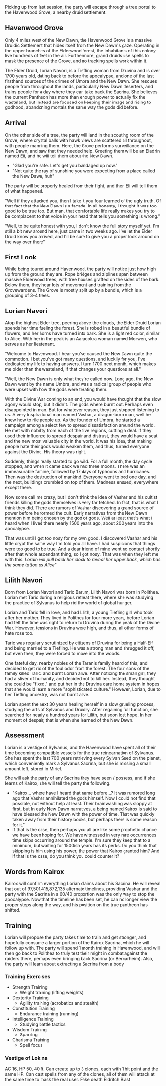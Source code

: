 Picking up from last session, the party will escape through a tree portal to the Havenwood Grove, a nearby druid settlement. 
## Havenwood Grove
Only 4 miles west of the New Dawn, the Havenwood Grove is a massive Druidic Settlement that hides itself from the New Dawn's gaze. Operating in the upper branches of the Elderwood forest, the inhabitants of this colony live hundreds of feet in the air. Furthermore, grand druids use spells to mask the presence of the Grove, and no tracking spells work within it.

The Elder Druid, Lorian Navori, is a Tiefling woman from Druvina and is over 1700 years old, dating back to before the apocalypse, and one of the last firsthand sources of the crimes of Umbra and the New Dawn. She rescues people from throughout the lands, particularly New Dawn deserters, and trains people for a day where they can take back the Sacrina. She believes the current Pantheon has more than enough power to actually fix the wasteland, but instead are focused on keeping their image and rising to godhood, abandoning mortals the same way the gods did before.
## Arrival
On the other side of a tree, the party will land in the scouting room of the Grove, where crystal balls with hawk views are scattered all throughout, with people manning them. Here, the Grove performs surveillance on the New Dawn, and saw that they needed help. Greeting them will be an Eladrin named Eli, and he will tell them about the New Dawn.
- "Glad you're safe. Let's get you bandaged up now."
- "Not quite the ray of sunshine you were expecting from a place called the New Dawn, huh"

The party will be properly healed from their fight, and then Eli will tell them of what happened. 

"Well if they attacked you, then I take it you four learned of the ugly truth. Of that fact that the New Dawn is a facade. In all honesty, I thought it was too good to be true too. But man, that comfortable life really makes you try to be complacent to that voice in your head that tells you something is wrong."

"Well, to be quite honest with you, I don't know the full story myself yet. I'm still a bit new around here, just came in two weeks ago. I've let the Elder Druid know you arrived, and I'll be sure to give you a proper look around on the way over there"

## First Look
While being toured around Havenwood, the party will notice just how high up from the ground they are. Rope bridges and ziplines span between massive Elderwood trees, with tree houses grafted on the sides of the bark. Below them, they hear lots of movement and training from the Grovewardens. The Grove is mostly split up by a bundle, which is a grouping of 3-4 trees.
## Lorian Navori
Atop the highest Elder tree, peering above the clouds, the Elder Druid Lorian spends her time fueling the forest. She is robed in a beautiful bundle of flowers, and her horns have turned into bark. She is a light red color, similar to Alice. With her in the peak is an Aaracokra woman named Morwen, who serves as her lieutenant.

"Welcome to Havenwood. I hear you've caused the New Dawn quite the commotion. I bet you've got many questions, and luckily for you, I've dedicated my life to having answers. I turn 1700 next month, which makes me older than the wasteland, if that changes your questions at all."

"Well, the New Dawn is only what they're called now. Long ago, the New Dawn went by the name Umbra, and was a radical group of people who were upset with how the gods were treating them.

With the Divine War coming to an end, you would have thought that the slow agony would stop, but it didn't. The gods where burnt out. Perhaps even disappointed in man. But for whatever reason, they just stopped listening to us. A very inspirational man named Vashar, a dragon-born man, well he knew how to rile people up. As the founder of Umbra, he started a campaign among a select few to spread dissatisfaction around the world. He met with nobility from each of the five regions, cutting a deal. If they used their influence to spread despair and distrust, they would have a seat and the new most valuable city in the world. It was his idea, that making people hate their gods would weaken them, and thus, turned everyone against the Divine. His theory was right.

Suddenly, things really started to go wild. For a full month, the day cycle stopped, and when it came back we had three moons. There was an immeasurable famine, followed by 17 days of typhoons and hurricanes. Then was the destruction of mankind. Everyone went to bed one day, and the next, buildings crumbled on top of them. Madness ensued, everywhere except there.

Now some call me crazy, but I don't think the idea of Vashar and his cultist friends killing the gods themselves is very far fetched. In fact, that is what I think they did. There are rumors of Vashar discovering a grand source of power before he formed the cult. Early narratives from the New Dawn mention him being chosen by the god of gods. Well at least that's what I heard when I lived there nearly 1500 years ago, about 200 years into the apocalypse.

That was until I got too nosy for my own good. I discovered Vashar and his little crypt the same way I'm told you all have. I had suspicions that things were too good to be true. And a dear friend of mine went no contact shortly after that whole ascendant thing, so I got nosy. That was when they left me with this. *Lorain will pull back her cloak to reveal her upper back, which has the same tattoo as Alice*"

## Lilith Navori
Born from Lorian Navori and Taric Barum, Lilith Navori was born in Polithea. Lorian met Taric during a religious retreat there, where she was studying the practice of Sylvanus to help rid the world of global hunger.

Lorian and Taric fell in love, and had Lilith, a young Tiefling girl who took after her mother. They lived in Polithea for four more years, before Lorian had felt the time was right to return to Druvina during the peak of the Divine War. However, tensions in Druvina were high, and thus, all other forms of hate rose too. 

Taric was regularly scrutinized by citizens of Druvina for being a Half-Elf and being married to a Tiefling. He was a strong man and shrugged it off, but even then, they were forced to move into the woods.

One fateful day, nearby nobles of the Taranis family heard of this, and decided to get rid of the foul odor from the forest. The four sons of the family killed Taric, and burnt Lorian alive. After noticing the small girl, they had a sliver of humanity, and decided not to kill her. Instead, they thought she could be "fixed," and put her in the Druvina care home system in hopes that she would learn a more "sophisticated culture." However, Lorian, due to her Tiefling ancestry, was not burnt alive.

Lorian spent the next 30 years healing herself in a slow grueling process, studying the arts of Sylvanus and Druidry. After regaining full function, she searched for nearly a hundred years for Lilith, but soon lost hope. In her moment of despair, that is when she learned of the New Dawn. 

## Assessment
Lorian is a vestige of Sylvanus, and the Havenwood have spent all of their time becoming compatible vessels for the true reincarnation of Sylvanus. She has spent the last 700 years retrieving every Sylvan Seed on the planet, which conveniently mark a Sylvanus Sacrina, but she is missing a small amount left, stored in Miriel. 

She will ask the party of any Sacrina they have seen / possess, and if she learns of Kairox, she will tell the party the following.
- "Kairox... where have I heard that name before...? It was rumored long ago that Vashar annihilated the gods himself. Now I could not find that possible, not without help at least. Their brainwashing was sloppy at first, but In early New Dawn narratives, a being named Kairox is said to have blessed the New Dawn with the power of time.  That was quickly taken away from their history books, but perhaps there is some reason for it."
- If that is the case, then perhaps you all are like some prophetic chance we have been hoping for. We have witnessed in very rare occurrences time skips occurring around the temple. I'm sure they keep that to a minimum, but waiting for 1500ish years has its perks. Do you think that skipping is him using his power, the power that Kairox granted him? And if that is the case, do you think you could counter it?

## Words from Kairox
Kairox will confirm everything Lorian claims about his Sacrina. He will reveal that out of 97,501,415,872,135 alternate timelines, providing Vashar and the party with the Sacrina in a 60/40 proportion was the only way to stop the apocalypse. Now that the timeline has been set, he can no longer view the proper steps along the way, and his position on the true pantheon has shifted.

## Training
Lorian will propose the party takes time to train and get stronger, and hopefully consume a larger portion of the Kairox Sacrina, which he will follow up with. The party will spend 1 month training in Havenwood, and will then go back to Polithea to truly test their might in combat against the raiders there, perhaps even bringing back Sacrina (or Bernarheim). Also, the party will learn about extracting a Sacrina from a body.
### Training Exercises
- Strength Training
	- Weight training (lifting weights)
- Dexterity Training
	- Agility training (acrobatics and stealth)
- Constitution Training
	- Endurance training (running)
- Intelligence Training
	- Studying battle tactics
- Wisdom Training
	- Sparring
- Charisma Training
	- Spell focus
### Vestige of Lokina
AC 16, HP 50, 40 ft.
Can create up to 3 clones, each with 1 hit point and the same HP. 
Can cast spells from any of the clones, all of them will attack at the same time to mask the real user.
Fake death
Eldritch Blast
